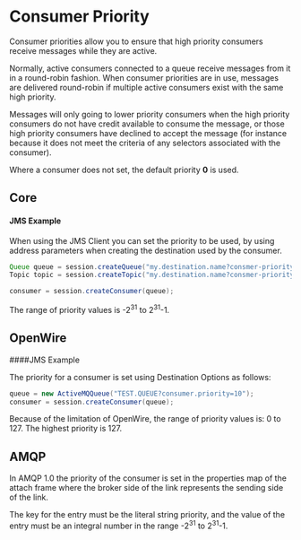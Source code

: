 # Consumer Priority

Consumer priorities allow you to ensure that high priority consumers receive messages while they are active.

Normally, active consumers connected to a queue receive messages from it in a round-robin fashion. When consumer priorities are in use, messages are delivered round-robin if multiple active consumers exist with the same high priority.

Messages will only going to lower priority consumers when the high priority consumers do not have credit available to consume the message, or those high priority consumers have declined to accept the message (for instance because it does not meet the criteria of any selectors associated with the consumer).

Where a consumer does not set, the default priority <b>0</b> is used.

## Core 

#### JMS Example


When using the JMS Client you can set the priority to be used, by using address parameters when 
creating the destination used by the consumer.

```java
Queue queue = session.createQueue("my.destination.name?consmer-priority=50");
Topic topic = session.createTopic("my.destination.name?consmer-priority=50");

consumer = session.createConsumer(queue);
```

The range of priority values is -2<sup>31</sup> to 2<sup>31</sup>-1.

## OpenWire 

####JMS Example

The priority for a consumer is set using Destination Options as follows:

```java
queue = new ActiveMQQueue("TEST.QUEUE?consumer.priority=10");
consumer = session.createConsumer(queue);
```

Because of the limitation of OpenWire, the range of priority values is: 0 to 127. The highest priority is 127.

## AMQP

In AMQP 1.0 the priority of the consumer is set in the properties map of the attach frame where the broker side of the link represents the sending side of the link. 

The key for the entry must be the literal string priority, and the value of the entry must be an integral number in the range -2<sup>31</sup> to 2<sup>31</sup>-1.